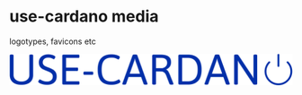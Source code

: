 # use-cardano media

logotypes, favicons etc

![logotype](use-cardano-high-resolution-logo-color-on-transparent-background.png)
